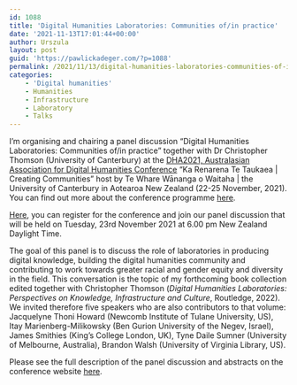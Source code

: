 ```yaml
---
id: 1088
title: 'Digital Humanities Laboratories: Communities of/in practice'
date: '2021-11-13T17:01:44+00:00'
author: Urszula
layout: post
guid: 'https://pawlickadeger.com/?p=1088'
permalink: /2021/11/13/digital-humanities-laboratories-communities-of-in-practice/
categories:
    - 'Digital humanities'
    - Humanities
    - Infrastructure
    - Laboratory
    - Talks
---
```


I’m organising and chairing a panel discussion “Digital Humanities Laboratories: Communities of/in practice” together with Dr Christopher Thomson (University of Canterbury) at the [DHA2021, Australasian Association for Digital Humanities Conference](http://dh.canterbury.ac.nz/dha2020/) “Ka Renarena Te Taukaea | Creating Communities” host by Te Whare Wānanga o Waitaha | the University of Canterbury in Aotearoa New Zealand (22-25 November, 2021). You can find out more about the conference programme [here](http://dh.canterbury.ac.nz/dha2020/conference-programme/).

[Here](https://www.eventbrite.co.nz/e/dha2021-conference-ka-renarena-te-taukaea-creating-communities-tickets-189907036057), you can register for the conference and join our panel discussion that will be held on Tuesday, 23rd November 2021 at 6.00 pm New Zealand Daylight Time.

The goal of this panel is to discuss the role of laboratories in producing digital knowledge, building the digital humanities community and contributing to work towards greater racial and gender equity and diversity in the field. This conversation is the topic of my forthcoming book collection edited together with Christopher Thomson (*Digital Humanities Laboratories: Perspectives on Knowledge, Infrastructure and Culture*, Routledge, 2022). We invited therefore five speakers who are also contributors to that volume: Jacquelyne Thoni Howard (Newcomb Institute of Tulane University, US), Itay Marienberg-Milikowsky (Ben Gurion University of the Negev, Israel), James Smithies (King’s College London, UK), Tyne Daile Sumner (University of Melbourne, Australia), Brandon Walsh (University of Virginia Library, US).

Please see the full description of the panel discussion and abstracts on the conference website [here](http://dh.canterbury.ac.nz/dha2020/abstracts/).